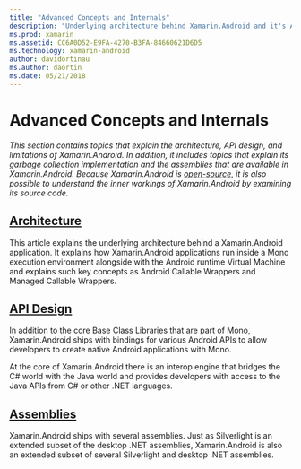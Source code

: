 ```yaml
---
title: "Advanced Concepts and Internals"
description: "Underlying architecture behind Xamarin.Android and it's API design."
ms.prod: xamarin
ms.assetid: CC6A0D52-E9FA-4270-B3FA-84660621D6D5
ms.technology: xamarin-android
author: davidortinau
ms.author: daortin
ms.date: 05/21/2018
---
```


# Advanced Concepts and Internals

_This section contains topics that explain the architecture, API
design, and limitations of Xamarin.Android. In addition, it includes
topics that explain its garbage collection implementation and the
assemblies that are available in Xamarin.Android. Because
Xamarin.Android is
[open-source](https://github.com/xamarin/xamarin-android), it is also
possible to understand the inner workings of Xamarin.Android by
examining its source code._

## [Architecture](~/android/internals/architecture.md)

This article explains the underlying architecture behind a
Xamarin.Android application. It explains how Xamarin.Android
applications run inside a Mono execution environment alongside with the
Android runtime Virtual Machine and explains such key concepts as Android
Callable Wrappers and Managed Callable Wrappers.

## [API Design](~/android/internals/api-design.md)

In addition to the core Base Class Libraries that are part of Mono,
Xamarin.Android ships with bindings for various Android APIs to allow
developers to create native Android applications with Mono.

At the core of Xamarin.Android there is an interop engine that bridges the
C# world with the Java world and provides developers with access to the Java
APIs from C# or other .NET languages.

## [Assemblies](~/cross-platform/internals/available-assemblies.md)

Xamarin.Android ships with several assemblies. Just as Silverlight is
an extended subset of the desktop .NET assemblies, Xamarin.Android is
also an extended subset of several Silverlight and desktop .NET
assemblies.
